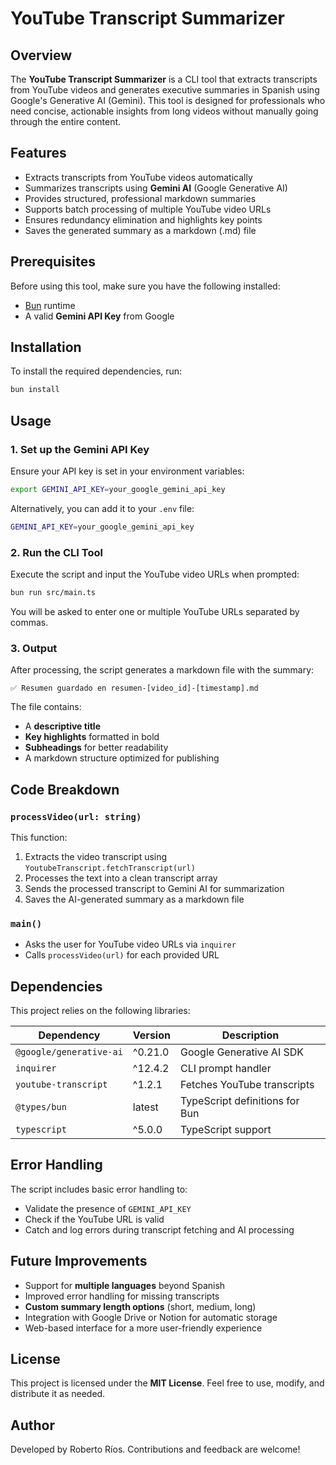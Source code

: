 # YouTube Transcript Summarizer

## Overview
The **YouTube Transcript Summarizer** is a CLI tool that extracts transcripts from YouTube videos and generates executive summaries in Spanish using Google's Generative AI (Gemini). This tool is designed for professionals who need concise, actionable insights from long videos without manually going through the entire content.

## Features
- Extracts transcripts from YouTube videos automatically
- Summarizes transcripts using **Gemini AI** (Google Generative AI)
- Provides structured, professional markdown summaries
- Supports batch processing of multiple YouTube video URLs
- Ensures redundancy elimination and highlights key points
- Saves the generated summary as a markdown (.md) file

## Prerequisites
Before using this tool, make sure you have the following installed:
- [Bun](https://bun.sh/) runtime
- A valid **Gemini API Key** from Google

## Installation
To install the required dependencies, run:

```sh
bun install
```

## Usage
### 1. Set up the Gemini API Key
Ensure your API key is set in your environment variables:

```sh
export GEMINI_API_KEY=your_google_gemini_api_key
```

Alternatively, you can add it to your `.env` file:

```sh
GEMINI_API_KEY=your_google_gemini_api_key
```

### 2. Run the CLI Tool
Execute the script and input the YouTube video URLs when prompted:

```sh
bun run src/main.ts
```

You will be asked to enter one or multiple YouTube URLs separated by commas.

### 3. Output
After processing, the script generates a markdown file with the summary:

```
✅ Resumen guardado en resumen-[video_id]-[timestamp].md
```

The file contains:
- A **descriptive title**
- **Key highlights** formatted in bold
- **Subheadings** for better readability
- A markdown structure optimized for publishing

## Code Breakdown
### `processVideo(url: string)`
This function:
1. Extracts the video transcript using `YoutubeTranscript.fetchTranscript(url)`
2. Processes the text into a clean transcript array
3. Sends the processed transcript to Gemini AI for summarization
4. Saves the AI-generated summary as a markdown file

### `main()`
- Asks the user for YouTube video URLs via `inquirer`
- Calls `processVideo(url)` for each provided URL

## Dependencies
This project relies on the following libraries:

| Dependency | Version | Description |
|------------|---------|-------------|
| `@google/generative-ai` | ^0.21.0 | Google Generative AI SDK |
| `inquirer` | ^12.4.2 | CLI prompt handler |
| `youtube-transcript` | ^1.2.1 | Fetches YouTube transcripts |
| `@types/bun` | latest | TypeScript definitions for Bun |
| `typescript` | ^5.0.0 | TypeScript support |

## Error Handling
The script includes basic error handling to:
- Validate the presence of `GEMINI_API_KEY`
- Check if the YouTube URL is valid
- Catch and log errors during transcript fetching and AI processing

## Future Improvements
- Support for **multiple languages** beyond Spanish
- Improved error handling for missing transcripts
- **Custom summary length options** (short, medium, long)
- Integration with Google Drive or Notion for automatic storage
- Web-based interface for a more user-friendly experience

## License
This project is licensed under the **MIT License**. Feel free to use, modify, and distribute it as needed.

## Author
Developed by Roberto Ríos. Contributions and feedback are welcome!
